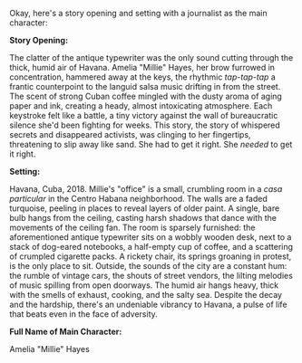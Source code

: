 Okay, here's a story opening and setting with a journalist as the main character:

**Story Opening:**

The clatter of the antique typewriter was the only sound cutting through the thick, humid air of Havana. Amelia "Millie" Hayes, her brow furrowed in concentration, hammered away at the keys, the rhythmic *tap-tap-tap* a frantic counterpoint to the languid salsa music drifting in from the street. The scent of strong Cuban coffee mingled with the dusty aroma of aging paper and ink, creating a heady, almost intoxicating atmosphere. Each keystroke felt like a battle, a tiny victory against the wall of bureaucratic silence she'd been fighting for weeks. This story, the story of whispered secrets and disappeared activists, was clinging to her fingertips, threatening to slip away like sand. She had to get it right. She *needed* to get it right.

**Setting:**

Havana, Cuba, 2018. Millie's "office" is a small, crumbling room in a *casa particular* in the Centro Habana neighborhood. The walls are a faded turquoise, peeling in places to reveal layers of older paint. A single, bare bulb hangs from the ceiling, casting harsh shadows that dance with the movements of the ceiling fan. The room is sparsely furnished: the aforementioned antique typewriter sits on a wobbly wooden desk, next to a stack of dog-eared notebooks, a half-empty cup of coffee, and a scattering of crumpled cigarette packs. A rickety chair, its springs groaning in protest, is the only place to sit. Outside, the sounds of the city are a constant hum: the rumble of vintage cars, the shouts of street vendors, the lilting melodies of music spilling from open doorways. The humid air hangs heavy, thick with the smells of exhaust, cooking, and the salty sea. Despite the decay and the hardship, there's an undeniable vibrancy to Havana, a pulse of life that beats even in the face of adversity.

**Full Name of Main Character:**

Amelia "Millie" Hayes
